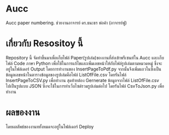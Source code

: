 # Aucc
Aucc paper numbering.
ช่วยงานอาจารย์ ดร.ธนะธร พ่อค้า (อาจารย์ฟู)
# เกี่ยวกับ Resositoy นี้
Repository นี้ จัดทำขึ้นมาเพื่อเก็บไฟล์ Paper(รูปเล่ม)ของงานที่ส่งเข้าพรีเซนท์ใน Aucc และเก็บไฟล์ Code ภาษา Python เพื่อใช้ในการแก้ไขและเพิ่มเลขหน้าให้กับไฟล์รูปเล่มตามหมวดหมู่ ซึ่งจะอยู่ในโฟล์เดอร์ Output โดยการทำงานของ InsertPageToPdf.py
จากนั้นจึงเพิ่มแถวในซึ่งเป็นข้อมูลเลขหน้าในตารางข้อมูลของรูปเล่มคือไฟล์ ListOfFile.csv โดยรันไฟล์ InsertPageToCSV.py เพื่อทำงาน
สุดท้ายต้อง Gernerate ข้อมูลจากไฟล์ ListOfFile.csv ไปเป็นรูปแบบ JSON ซึ่งจะใช้ในการทำเว็บไซต์รวมรูปเล่มต่อไป โดยรันไฟล์ CsvToJson.py เพื่อทำงาน
# ผลของงาน
โดยผลลัพธ์ของงานททั้งหมดจะอยู่ในโฟล์เดอร์ Deploy
